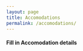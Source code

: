 ```yaml
---
layout: page
title: Accomodations
permalink: /accomodations/
---
```


#### Fill in Accomodation details

